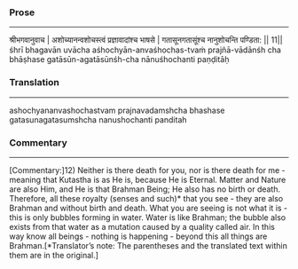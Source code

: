 ### Prose 
 --- 
श्रीभगवानुवाच |
अशोच्यानन्वशोचस्त्वं प्रज्ञावादांश्च भाषसे |
गतासूनगतासूंश्च नानुशोचन्ति पण्डिता: || 11||
śhrī bhagavān uvācha
aśhochyān-anvaśhochas-tvaṁ prajñā-vādānśh cha bhāṣhase
gatāsūn-agatāsūnśh-cha nānuśhochanti paṇḍitāḥ

### Translation 
 --- 
ashochyananvashochastvam prajnavadamshcha bhashase gatasunagatasumshcha nanushochanti panditah

### Commentary 
 --- 
[Commentary:]12) Neither is there death for you, nor is there death for me - meaning that Kutastha is as He is, because He is Eternal. Matter and Nature are also Him, and He is that Brahman Being; He also has no birth or death. Therefore, all these royalty (senses and such)* that you see - they are also Brahman and without birth and death. What you are seeing is not what it is - this is only bubbles forming in water. Water is like Brahman; the bubble also exists from that water as a mutation caused by a quality called air. In this way know all beings - nothing is happening - beyond this all things are Brahman.[*Translator’s note: The parentheses and the translated text within them are in the original.]